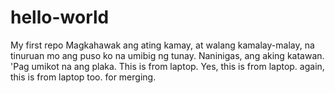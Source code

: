 # hello-world
My first repo
Magkahawak ang ating kamay, at walang kamalay-malay, na tinuruan mo ang puso ko na umibig ng tunay.
Naninigas, ang aking katawan. 'Pag umikot na ang plaka.
This is from laptop.
Yes, this is from laptop.
again, this is from laptop too.
for merging.

